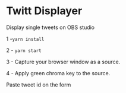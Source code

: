 # Twitt Displayer 

Display single tweets on OBS studio

1 -` yarn install `

2 - ` yarn start `

3 - Capture your browser window as a source.

4 - Apply green chroma key to the source.

Paste tweet id on the form